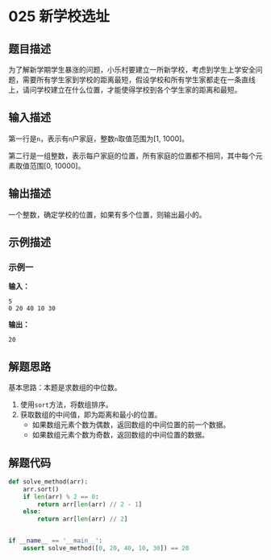# 025 新学校选址

## 题目描述

为了解新学期学生暴涨的问题，小乐村要建立一所新学校，考虑到学生上学安全问题，需要所有学生家到学校的距离最短，假设学校和所有学生家都走在一条直线上，请问学校建立在什么位置，才能使得学校到各个学生家的距离和最短。

## 输入描述

第一行是`n`，表示有`n`户家庭，整数`n`取值范围为[1, 1000]。  

第二行是一组整数，表示每户家庭的位置，所有家庭的位置都不相同，其中每个元素取值范围[0, 10000]。

## 输出描述

一个整数，确定学校的位置，如果有多个位置，则输出最小的。

## 示例描述

### 示例一

**输入：**
```text
5
0 20 40 10 30
```

**输出：**
```text
20
```

## 解题思路

基本思路：本题是求数组的中位数。
1. 使用`sort`方法，将数组排序。
2. 获取数组的中间值，即为距离和最小的位置。
    - 如果数组元素个数为偶数，返回数组的中间位置的前一个数据。
    - 如果数组元素个数为奇数，返回数组的中间位置的数据。

## 解题代码

```python
def solve_method(arr):
    arr.sort()
    if len(arr) % 2 == 0:
        return arr[len(arr) // 2 - 1]
    else:
        return arr[len(arr) // 2]


if __name__ == '__main__':
    assert solve_method([0, 20, 40, 10, 30]) == 20
```